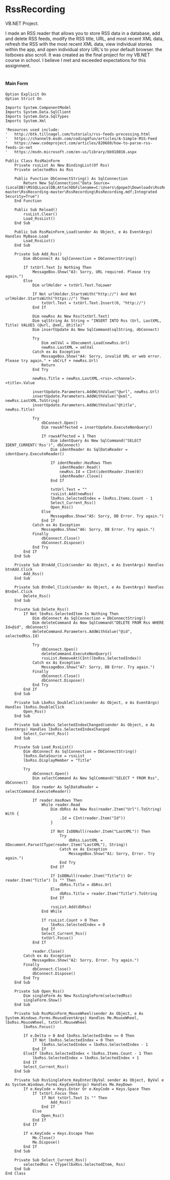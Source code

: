 # RssRecording
VB.NET Project.

I made an RSS reader that allows you to store RSS data in a database, add and delete RSS feeds, modify the RSS title, URL, and most recent XML data, refresh the RSS with the most recent XML data, view individual stories within the app, and open individual story URL's to your default browser. the listboxes also scroll. It was created as the final project for my VB.NET course in school. I believe I met and exceeded expectations for this assignment.
 #

 
#### Main Form
    Option Explicit On
    Option Strict On

    Imports System.ComponentModel
    Imports System.Data.SqlClient
    Imports System.Data.SqlTypes
    Imports System.Xml

    'Resources used include:
    '   http://btk.tillnagel.com/tutorials/rss-feeds-processing.html
    '   https://channel9.msdn.com/coding4fun/articles/A-Simple-RSS-Feed
    '   https://www.codeproject.com/articles/820669/how-to-parse-rss-feeds-in-net
    '   https://msdn.microsoft.com/en-us/library/bb918016.aspx

    Public Class RssMainForm
        Private rssList As New BindingList(Of Rss)
        Private selectedRss As Rss

        Public Function DbConnectString() As SqlConnection
            Return New SqlConnection("Data Source=(LocalDB)\MSSQLLocalDB;AttachDbFilename=C:\Users\dpope3\Downloads\RssRecording-master\RssRecording-master\RssRecording\RssRecording.mdf;Integrated Security=True")
        End Function

        Public Sub Reload()
            rssList.Clear()
            Load_RssList()
        End Sub

        Public Sub RssMainForm_Load(sender As Object, e As EventArgs) Handles MyBase.Load
            Load_RssList()
        End Sub

        Private Sub Add_Rss()
            Dim dbConnect As SqlConnection = DbConnectString()

            If txtUrl.Text Is Nothing Then
                MessageBox.Show("A3: Sorry, URL required. Please try again.")
            Else
                Dim urlHolder = txtUrl.Text.ToLower

                If Not urlHolder.StartsWith("http://") And Not urlHolder.StartsWith("https://") Then
                    txtUrl.Text = txtUrl.Text.Insert(0, "http://")
                End If

                Dim newRss As New Rss(txtUrl.Text)
                Dim sqlString As String = "INSERT INTO Rss (Url, LastXML, Title) VALUES (@url, @xml, @title)"
                Dim insertUpdate As New SqlCommand(sqlString, dbConnect)

                Try
                    Dim xmlVal = XDocument.Load(newRss.Url)
                    newRss.LastXML = xmlVal
                Catch ex As Exception
                    MessageBox.Show("A4: Sorry, invalid URL or web error. Please try again." + vbCrLf + newRss.Url)
                    Return
                End Try

                newRss.Title = newRss.LastXML.<rss>.<channel>.<title>.Value

                insertUpdate.Parameters.AddWithValue("@url", newRss.Url)
                insertUpdate.Parameters.AddWithValue("@xml", newRss.LastXML.ToString)
                insertUpdate.Parameters.AddWithValue("@title", newRss.Title)

                Try
                    dbConnect.Open()
                    Dim rowsAffected = insertUpdate.ExecuteNonQuery()

                    If rowsAffected = 1 Then
                        Dim identQuery As New SqlCommand("SELECT IDENT_CURRENT('Rss')", dbConnect)
                        Dim identReader As SqlDataReader = identQuery.ExecuteReader()

                        If identReader.HasRows Then
                            identReader.Read()
                            newRss.Id = CInt(identReader.Item(0))
                            identReader.Close()
                        End If

                        txtUrl.Text = ""
                        rssList.Add(newRss)
                        lbxRss.SelectedIndex = lbxRss.Items.Count - 1
                        Select_Current_Rss()
                        Open_Rss()
                    Else
                        MessageBox.Show("A5: Sorry, DB Error. Try again.")
                    End If
                Catch ex As Exception
                    MessageBox.Show("A6: Sorry, DB Error. Try again.")
                Finally
                    dbConnect.Close()
                    dbConnect.Dispose()
                End Try
            End If
        End Sub

        Private Sub BtnAdd_Click(sender As Object, e As EventArgs) Handles btnAdd.Click
            Add_Rss()
        End Sub

        Private Sub BtnDel_Click(sender As Object, e As EventArgs) Handles BtnDel.Click
            Delete_Rss()
        End Sub

        Private Sub Delete_Rss()
            If Not lbxRss.SelectedItem Is Nothing Then
                Dim dbConnect As SqlConnection = DbConnectString()
                Dim deleteCommand As New SqlCommand("DELETE FROM Rss WHERE Id=@id", dbConnect)
                deleteCommand.Parameters.AddWithValue("@id", selectedRss.Id)

                Try
                    dbConnect.Open()
                    deleteCommand.ExecuteNonQuery()
                    rssList.RemoveAt(CInt(lbxRss.SelectedIndex))
                Catch ex As Exception
                    MessageBox.Show("A7: Sorry, DB Error. Try again.")
                Finally
                    dbConnect.Close()
                    dbConnect.Dispose()
                End Try
            End If
        End Sub

        Private Sub LbxRss_DoubleClick(sender As Object, e As EventArgs) Handles lbxRss.DoubleClick
            Open_Rss()
        End Sub

        Private Sub LbxRss_SelectedIndexChanged(sender As Object, e As EventArgs) Handles lbxRss.SelectedIndexChanged
            Select_Current_Rss()
        End Sub

        Private Sub Load_RssList()
            Dim dbConnect As SqlConnection = DbConnectString()
            lbxRss.DataSource = rssList
            lbxRss.DisplayMember = "Title"

            Try
                dbConnect.Open()
                Dim selectCommand As New SqlCommand("SELECT * FROM Rss", dbConnect)
                Dim reader As SqlDataReader = selectCommand.ExecuteReader()

                If reader.HasRows Then
                    While reader.Read
                        Dim dbRss As New Rss(reader.Item("Url").ToString) With {
                            .Id = CInt(reader.Item("Id"))
                        }

                        If Not IsDBNull(reader.Item("LastXML")) Then
                            Try
                                dbRss.LastXML = XDocument.Parse(CType(reader.Item("LastXML"), String))
                            Catch ex As Exception
                                MessageBox.Show("A1: Sorry, Error. Try again.")
                            End Try
                        End If

                        If IsDBNull(reader.Item("Title")) Or reader.Item("Title") Is "" Then
                            dbRss.Title = dbRss.Url
                        Else
                            dbRss.Title = reader.Item("Title").ToString
                        End If

                        rssList.Add(dbRss)
                    End While

                    If rssList.Count > 0 Then
                        lbxRss.SelectedIndex = 0
                    End If
                    Select_Current_Rss()
                    txtUrl.Focus()
                End If

                reader.Close()
            Catch ex As Exception
                MessageBox.Show("A2: Sorry, Error. Try again.")
            Finally
                dbConnect.Close()
                dbConnect.Dispose()
            End Try
        End Sub

        Private Sub Open_Rss()
            Dim singleForm As New RssSingleForm(selectedRss)
            singleForm.Show()
        End Sub

        Private Sub RssMainForm_MouseWheel(sender As Object, e As System.Windows.Forms.MouseEventArgs) Handles Me.MouseWheel, lbxRss.MouseWheel, txtUrl.MouseWheel
            lbxRss.Focus()

            If e.Delta > 0 And lbxRss.SelectedIndex >= 0 Then
                If Not lbxRss.SelectedIndex = 0 Then
                    lbxRss.SelectedIndex = lbxRss.SelectedIndex - 1
                End If
            ElseIf lbxRss.SelectedIndex < lbxRss.Items.Count - 1 Then
                lbxRss.SelectedIndex = lbxRss.SelectedIndex + 1
            End If
            Select_Current_Rss()
        End Sub

        Private Sub RssSingleForm_KeyEnter(ByVal sender As Object, ByVal e As System.Windows.Forms.KeyEventArgs) Handles Me.KeyDown
            If e.KeyCode = Keys.Enter Or e.KeyCode = Keys.Space Then
                If txtUrl.Focus Then
                    If Not txtUrl.Text Is "" Then
                        Add_Rss()
                    End If
                Else
                    Open_Rss()
                End If
            End If

            If e.KeyCode = Keys.Escape Then
                Me.Close()
                Me.Dispose()
            End If
        End Sub

        Private Sub Select_Current_Rss()
            selectedRss = CType(lbxRss.SelectedItem, Rss)
        End Sub
    End Class
